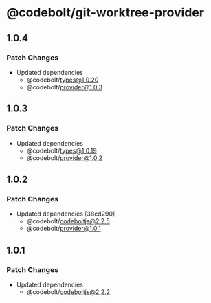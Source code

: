 # @codebolt/git-worktree-provider

## 1.0.4

### Patch Changes

- Updated dependencies
  - @codebolt/types@1.0.20
  - @codebolt/provider@1.0.3

## 1.0.3

### Patch Changes

- Updated dependencies
  - @codebolt/types@1.0.19
  - @codebolt/provider@1.0.2

## 1.0.2

### Patch Changes

- Updated dependencies [38cd290]
  - @codebolt/codeboltjs@2.2.5
  - @codebolt/provider@1.0.1

## 1.0.1

### Patch Changes

- Updated dependencies
  - @codebolt/codeboltjs@2.2.2
